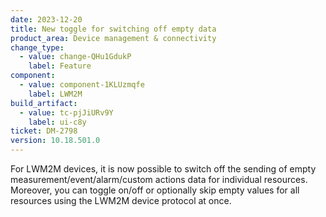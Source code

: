 ```yaml
---
date: 2023-12-20
title: New toggle for switching off empty data
product_area: Device management & connectivity
change_type:
  - value: change-QHu1GdukP
    label: Feature
component:
  - value: component-1KLUzmqfe
    label: LWM2M
build_artifact:
  - value: tc-pjJiURv9Y
    label: ui-c8y
ticket: DM-2798
version: 10.18.501.0
---
```

For LWM2M devices, it is now possible to switch off the sending of empty measurement/event/alarm/custom actions data for individual resources. Moreover, you can toggle on/off or optionally skip empty values for all resources using the LWM2M device protocol at once.
